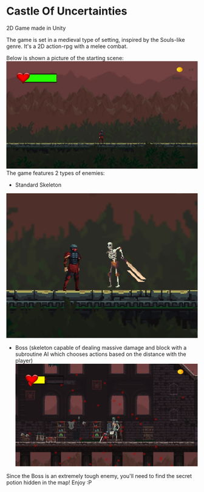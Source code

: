 # Castle Of Uncertainties
2D Game made in Unity

The game is set in a medieval type of setting, inspired by the Souls-like genre. It's a 2D action-rpg with a melee combat. 

Below is shown a picture of the starting scene:
![alt text](https://github.com/Tatonta/CastleOfUncertainties/blob/d06c94390fcc54234c6661a7a9f4d3795e3d4fe3/starting%20scene.jpg)
The game features 2 types of enemies: 

- Standard Skeleton <br />
<p align="center">
  <img src="https://github.com/Tatonta/CastleOfUncertainties/blob/main/skeleton_enemy.png" />
</p>

- Boss (skeleton capable of dealing massive damage and block with a subroutine AI which chooses actions based on the distance with the player)
![alt text](https://github.com/Tatonta/CastleOfUncertainties/blob/main/boss.png)

Since the Boss is an extremely tough enemy, you'll need to find the secret potion hidden in the map!
Enjoy :P 
